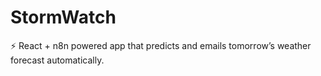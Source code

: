 # StormWatch
⚡ React + n8n powered app that predicts and emails tomorrow’s weather forecast automatically.
